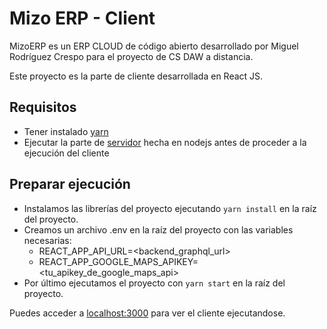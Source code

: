 # Mizo ERP - Client
MizoERP es un ERP CLOUD de código abierto desarrollado por Miguel Rodríguez Crespo para el proyecto de CS DAW a distancia.

Este proyecto es la parte de cliente desarrollada en React JS.

## Requisitos
- Tener instalado [yarn](https://yarnpkg.com/lang/en/)
- Ejecutar la parte de [servidor](https://github.com/miguelrcDEV/mizo-erp-api) hecha en nodejs antes de proceder a la ejecución del cliente

## Preparar ejecución
- Instalamos las librerías del proyecto ejecutando `yarn install` en la raíz del proyecto.
- Creamos un archivo .env en la raíz del proyecto con las variables necesarias:    
    - REACT_APP_API_URL=<backend_graphql_url>
    - REACT_APP_GOOGLE_MAPS_APIKEY=<tu_apikey_de_google_maps_api>
- Por último ejecutamos el proyecto con `yarn start` en la raíz del proyecto.

Puedes acceder a [localhost:3000](http://localhost:3000) para ver el cliente ejecutandose.